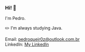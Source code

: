 ### Hi! 👋

I'm Pedro.

✏️ I'm always studying Java. <br />

Email: pedroqueir0z@outlook.com.br <br />
LinkedIn: [My LinkedIn](https://www.linkedin.com/in/pedro-henrique-queiroz/)
